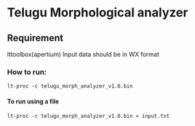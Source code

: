 # Telugu Morphological analyzer 

## Requirement
lttoolbox(apertium)
Input data should be in WX format

### How to run:
````
lt-proc -c telugu_morph_analyzer_v1.0.bin 
````

#### To run using a file 
````
lt-proc -c telugu_morph_analyzer_v1.0.bin < input.txt
````
